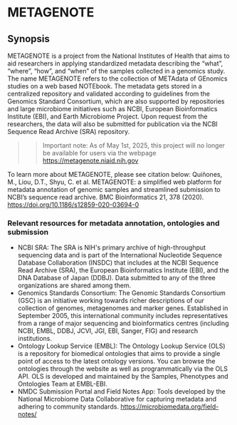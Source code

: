 # METAGENOTE

## Synopsis ## 
METAGENOTE is a project from the National Institutes of Health that aims to aid researchers in applying standardized metadata describing the “what”, “where”, “how”, and “when” of the samples collected in a genomics study. The name METAGENOTE refers to the collection of METAdata of GEnomics studies on a web based NOTEbook. The metadata gets stored in a centralized repository and validated according to guidelines from the Genomics Standard Consortium, which are also supported by repositories and large microbiome initiatives such as NCBI, European Bioinformatics Institute (EBI), and Earth Microbiome Project. Upon request from the researchers, the data will also be submitted for publication via the NCBI Sequence Read Archive (SRA) repository.

>>Important note: As of May 1st, 2025, this project will no longer be available for users via the webpage https://metagenote.niaid.nih.gov 

To learn more about METAGENOTE, please see citation below:
Quiñones, M., Liou, D.T., Shyu, C. et al. METAGENOTE: a simplified web platform for metadata annotation of genomic samples and streamlined submission to NCBI’s sequence read archive. BMC Bioinformatics 21, 378 (2020). https://doi.org/10.1186/s12859-020-03694-0

### Relevant resources for metadata annotation, ontologies and submission
-	NCBI SRA: The SRA is NIH's primary archive of high-throughput sequencing data and is part of the International Nucleotide Sequence Database Collaboration (INSDC) that includes at the NCBI Sequence Read Archive (SRA), the European Bioinformatics Institute (EBI), and the DNA Database of Japan (DDBJ). Data submitted to any of the three organizations are shared among them.  
-	Genomics Standards Consortium: The Genomic Standards Consortium (GSC) is an initiative working towards richer descriptions of our collection of genomes, metagenomes and marker genes. Established in September 2005, this international community includes representatives from a range of major sequencing and bioinformatics centres (including NCBI, EMBL, DDBJ, JCVI, JGI, EBI, Sanger, FIG) and research institutions.
-	Ontology Lookup Service (EMBL): The Ontology Lookup Service (OLS) is a repository for biomedical ontologies that aims to provide a single point of access to the latest ontology versions. You can browse the ontologies through the website as well as programmatically via the OLS API. OLS is developed and maintained by the Samples, Phenotypes and Ontologies Team at EMBL-EBI.
-	NMDC Submission Portal and Field Notes App: Tools developed by the National Microbiome Data Collaborative for capturing metadata and adhering to community standards.  https://microbiomedata.org/field-notes/ 